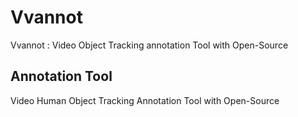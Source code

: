 # Vvannot
Vvannot : Video Object Tracking annotation Tool with Open-Source


## Annotation Tool
Video Human Object Tracking Annotation Tool with Open-Source
